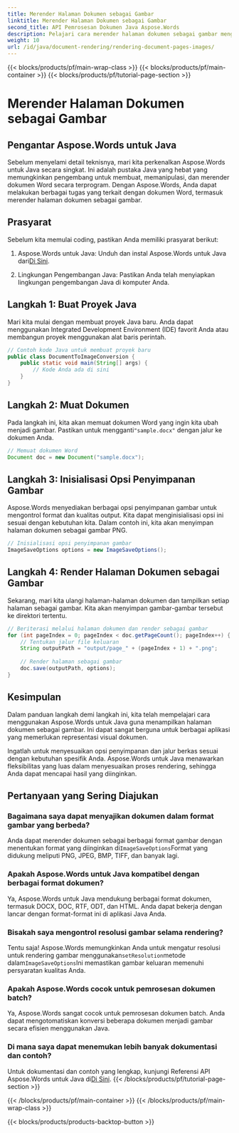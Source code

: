```yaml
---
title: Merender Halaman Dokumen sebagai Gambar
linktitle: Merender Halaman Dokumen sebagai Gambar
second_title: API Pemrosesan Dokumen Java Aspose.Words
description: Pelajari cara merender halaman dokumen sebagai gambar menggunakan Aspose.Words untuk Java. Panduan langkah demi langkah dengan contoh kode untuk konversi dokumen yang efisien.
weight: 10
url: /id/java/document-rendering/rendering-document-pages-images/
---
```


{{< blocks/products/pf/main-wrap-class >}}
{{< blocks/products/pf/main-container >}}
{{< blocks/products/pf/tutorial-page-section >}}

# Merender Halaman Dokumen sebagai Gambar


## Pengantar Aspose.Words untuk Java

Sebelum menyelami detail teknisnya, mari kita perkenalkan Aspose.Words untuk Java secara singkat. Ini adalah pustaka Java yang hebat yang memungkinkan pengembang untuk membuat, memanipulasi, dan merender dokumen Word secara terprogram. Dengan Aspose.Words, Anda dapat melakukan berbagai tugas yang terkait dengan dokumen Word, termasuk merender halaman dokumen sebagai gambar.

## Prasyarat

Sebelum kita memulai coding, pastikan Anda memiliki prasyarat berikut:

1.  Aspose.Words untuk Java: Unduh dan instal Aspose.Words untuk Java dari[Di Sini](https://releases.aspose.com/words/java/).

2. Lingkungan Pengembangan Java: Pastikan Anda telah menyiapkan lingkungan pengembangan Java di komputer Anda.

## Langkah 1: Buat Proyek Java

Mari kita mulai dengan membuat proyek Java baru. Anda dapat menggunakan Integrated Development Environment (IDE) favorit Anda atau membangun proyek menggunakan alat baris perintah.

```java
// Contoh kode Java untuk membuat proyek baru
public class DocumentToImageConversion {
    public static void main(String[] args) {
        // Kode Anda ada di sini
    }
}
```

## Langkah 2: Muat Dokumen

Pada langkah ini, kita akan memuat dokumen Word yang ingin kita ubah menjadi gambar. Pastikan untuk mengganti`"sample.docx"` dengan jalur ke dokumen Anda.

```java
// Memuat dokumen Word
Document doc = new Document("sample.docx");
```

## Langkah 3: Inisialisasi Opsi Penyimpanan Gambar

Aspose.Words menyediakan berbagai opsi penyimpanan gambar untuk mengontrol format dan kualitas output. Kita dapat menginisialisasi opsi ini sesuai dengan kebutuhan kita. Dalam contoh ini, kita akan menyimpan halaman dokumen sebagai gambar PNG.

```java
// Inisialisasi opsi penyimpanan gambar
ImageSaveOptions options = new ImageSaveOptions();
```

## Langkah 4: Render Halaman Dokumen sebagai Gambar

Sekarang, mari kita ulangi halaman-halaman dokumen dan tampilkan setiap halaman sebagai gambar. Kita akan menyimpan gambar-gambar tersebut ke direktori tertentu.

```java
// Beriterasi melalui halaman dokumen dan render sebagai gambar
for (int pageIndex = 0; pageIndex < doc.getPageCount(); pageIndex++) {
    // Tentukan jalur file keluaran
    String outputPath = "output/page_" + (pageIndex + 1) + ".png";
    
    // Render halaman sebagai gambar
    doc.save(outputPath, options);
}
```

## Kesimpulan

Dalam panduan langkah demi langkah ini, kita telah mempelajari cara menggunakan Aspose.Words untuk Java guna menampilkan halaman dokumen sebagai gambar. Ini dapat sangat berguna untuk berbagai aplikasi yang memerlukan representasi visual dokumen.

Ingatlah untuk menyesuaikan opsi penyimpanan dan jalur berkas sesuai dengan kebutuhan spesifik Anda. Aspose.Words untuk Java menawarkan fleksibilitas yang luas dalam menyesuaikan proses rendering, sehingga Anda dapat mencapai hasil yang diinginkan.

## Pertanyaan yang Sering Diajukan

### Bagaimana saya dapat menyajikan dokumen dalam format gambar yang berbeda?

 Anda dapat merender dokumen sebagai berbagai format gambar dengan menentukan format yang diinginkan di`ImageSaveOptions`Format yang didukung meliputi PNG, JPEG, BMP, TIFF, dan banyak lagi.

### Apakah Aspose.Words untuk Java kompatibel dengan berbagai format dokumen?

Ya, Aspose.Words untuk Java mendukung berbagai format dokumen, termasuk DOCX, DOC, RTF, ODT, dan HTML. Anda dapat bekerja dengan lancar dengan format-format ini di aplikasi Java Anda.

### Bisakah saya mengontrol resolusi gambar selama rendering?

 Tentu saja! Aspose.Words memungkinkan Anda untuk mengatur resolusi untuk rendering gambar menggunakan`setResolution`metode dalam`ImageSaveOptions`Ini memastikan gambar keluaran memenuhi persyaratan kualitas Anda.

### Apakah Aspose.Words cocok untuk pemrosesan dokumen batch?

Ya, Aspose.Words sangat cocok untuk pemrosesan dokumen batch. Anda dapat mengotomatiskan konversi beberapa dokumen menjadi gambar secara efisien menggunakan Java.

### Di mana saya dapat menemukan lebih banyak dokumentasi dan contoh?

 Untuk dokumentasi dan contoh yang lengkap, kunjungi Referensi API Aspose.Words untuk Java di[Di Sini](https://reference.aspose.com/words/java/).
{{< /blocks/products/pf/tutorial-page-section >}}

{{< /blocks/products/pf/main-container >}}
{{< /blocks/products/pf/main-wrap-class >}}

{{< blocks/products/products-backtop-button >}}
